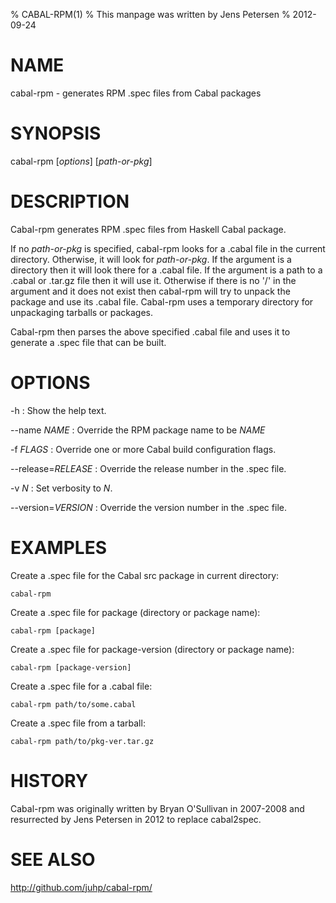 % CABAL-RPM(1)
% This manpage was written by Jens Petersen
% 2012-09-24

# NAME
cabal-rpm - generates RPM .spec files from Cabal packages

# SYNOPSIS
cabal-rpm [*options*] [*path-or-pkg*]

# DESCRIPTION
Cabal-rpm generates RPM .spec files from Haskell Cabal package.

If no *path-or-pkg* is specified, cabal-rpm looks for a .cabal file
in the current directory.  Otherwise, it will look for *path-or-pkg*.
If the argument is a directory then it will look there for a .cabal file.
If the argument is a path to a .cabal or .tar.gz file then it will use it.
Otherwise if there is no '/' in the argument and it does not exist
then cabal-rpm will try to unpack the package and use its .cabal file.
Cabal-rpm uses a temporary directory for unpackaging tarballs or packages.

Cabal-rpm then parses the above specified .cabal file and
uses it to generate a .spec file that can be built.


# OPTIONS
-h
:   Show the help text.

--name *NAME*
:   Override the RPM package name to be *NAME*

-f *FLAGS*
: Override one or more Cabal build configuration flags.

--release=*RELEASE*
: Override the release number in the .spec file.

-v *N*
: Set verbosity to *N*.

--version=*VERSION*
: Override the version number in the .spec file.

# EXAMPLES
Create a .spec file for the Cabal src package in current directory:

    cabal-rpm

Create a .spec file for package (directory or package name):
 
    cabal-rpm [package]

Create a .spec file for package-version (directory or package name):

    cabal-rpm [package-version]

Create a .spec file for a .cabal file:

    cabal-rpm path/to/some.cabal

Create a .spec file from a tarball:

    cabal-rpm path/to/pkg-ver.tar.gz

# HISTORY
Cabal-rpm was originally written by Bryan O'Sullivan in 2007-2008
and resurrected by Jens Petersen in 2012 to replace cabal2spec.

# SEE ALSO
<http://github.com/juhp/cabal-rpm/>
